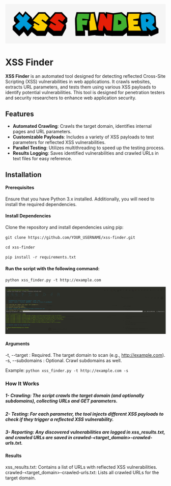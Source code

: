 
   ![Banner](xss-finder.jpg)


# XSS Finder

**XSS Finder** is an automated tool designed for detecting reflected Cross-Site Scripting (XSS) vulnerabilities in web applications. It crawls websites, extracts URL parameters, and tests them using various XSS payloads to identify potential vulnerabilities. This tool is designed for penetration testers and security researchers to enhance web application security.

## Features

- **Automated Crawling**: Crawls the target domain, identifies internal pages and URL parameters.
- **Customizable Payloads**: Includes a variety of XSS payloads to test parameters for reflected XSS vulnerabilities.
- **Parallel Testing**: Utilizes multithreading to speed up the testing process.
- **Results Logging**: Saves identified vulnerabilities and crawled URLs in text files for easy reference.

## Installation

#### Prerequisites

Ensure that you have Python 3.x installed. Additionally, you will need to install the required dependencies.

#### Install Dependencies

Clone the repository and install dependencies using pip:


`git clone https://github.com/YOUR_USERNAME/xss-finder.git`

`cd xss-finder`

`pip install -r requirements.txt`

#### Run the script with the following command:

`python xss_finder.py -t http://example.com`

![XSS Finder Result](test.png)

#### Arguments
-t, --target : Required. The target domain to scan (e.g., http://example.com).
-s, --subdomains : Optional. Crawl subdomains as well.

Example:
`python xss_finder.py -t http://example.com -s`


### How It Works

##### 1- Crawling: The script crawls the target domain (and optionally subdomains), collecting URLs and GET parameters.
##### 2- Testing: For each parameter, the tool injects different XSS payloads to check if they trigger a reflected XSS vulnerability.
##### 3- Reporting: Any discovered vulnerabilities are logged in xss_results.txt, and crawled URLs are saved in crawled-<target_domain>-crawled-urls.txt.

#### Results
xss_results.txt: Contains a list of URLs with reflected XSS vulnerabilities.
crawled-<target_domain>-crawled-urls.txt: Lists all crawled URLs for the target domain.


